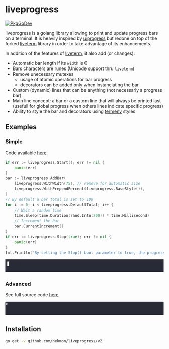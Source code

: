 # liveprogress
[![PkgGoDev](https://pkg.go.dev/badge/github.com/hekmon/liveprogress)](https://pkg.go.dev/github.com/hekmon/liveprogress)

liveprogress is a golang library allowing to print and update progress bars on a terminal. It is heavily inspired by [uiprogress](https://github.com/gosuri/uiprogress) but redone on top of the forked [liveterm](https://github.com/hekmon/liveterm/v2) library in order to take advantage of its enhancements.

In addition of the features of [liveterm](https://github.com/hekmon/liveterm/v2), it also add (or changes):
* Automatic bar length if its `width` is 0
* Bars characters are runes (Unicode support thru `liveterm`)
* Remove unecessary mutexes
	* usage of atomic operations for bar progress
	* decorators can be added only when instanciating the bar
* Custom (dynamic) lines that can be anything (not necessarly a progress bar)
* Main line concept: a bar or a custom line that will always be printed last (usefull for global progress when others lines indicate specific progress)
* Ability to style the bar and decorators using [termenv](https://github.com/muesli/termenv) styles

## Examples

### Simple

Code available [here](examples/simple/main.go).

```go
if err := liveprogress.Start(); err != nil {
	panic(err)
}
bar := liveprogress.AddBar(
	liveprogress.WithWidth(75), // remove for automatic size
	liveprogress.WithPrependPercent(liveprogress.BaseStyle()),
)
// By default a bar total is set to 100
for i := 0; i < liveprogress.DefaultTotal; i++ {
	// Wait a random time
	time.Sleep(time.Duration(rand.Intn(200)) * time.Millisecond)
	// Increment the bar
	bar.CurrentIncrement()
}
if err := liveprogress.Stop(true); err != nil {
	panic(err)
}
fmt.Println("By setting the Stop() bool parameter to true, the progress bar is cleared at stop.")
```

![Simple example output animation](https://github.com/hekmon/liveprogress/blob/main/examples/simple/record.gif?raw=true)

### Advanced

See full source code [here](examples/advanced/main.go).

![Advanced example output animation](https://github.com/hekmon/liveprogress/blob/main/examples/advanced/record.gif?raw=true)

## Installation

```bash
go get -v github.com/hekmon/liveprogress/v2
```
